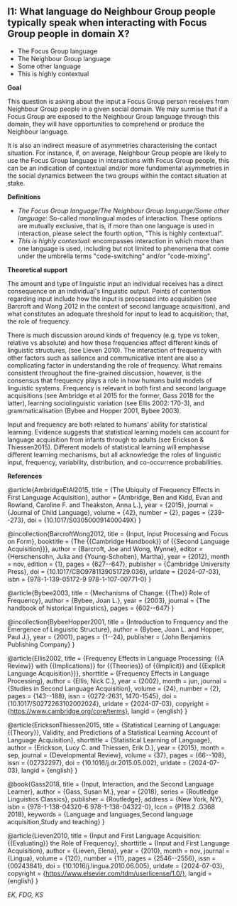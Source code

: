 
## I1: What language do Neighbour Group people typically speak when interacting with Focus Group people in domain X?

- The Focus Group language
- The Neighbour Group language
- Some other language
- This is highly contextual


**Goal**

This question is asking about the input a Focus Group person receives from Neighbour Group people in a given social domain. We may surmise that if a Focus Group are exposed to the Neighbour Group language through this domain, they will have opportunities to comprehend or produce the Neighbour language.

It is also an indirect measure of asymmetries characterising the contact situation. For instance, if, on average, Neighbour Group people are likely to use the Focus Group language in interactions with Focus Group people, this can be an indication of contextual and/or more fundamental asymmetries in the social dynamics between the two groups within the contact situation at stake.


**Definitions**

- *The Focus Group language/The Neighbour Group language/Some other language*: So-called monolingual modes of interaction. These options are mutually exclusive, that is, if more than one language is used in interaction, please select the fourth option, "This is highly contextual”.
- *This is highly contextual*: encompasses interaction in which more than one language is used, including but not limited to phenomena that come under the umbrella terms "code-switching" and/or "code-mixing".


**Theoretical support**

The amount and type of linguistic input an individual receives has a direct consequence on an individual's linguistic output. Points of contention regarding input include how the input is processed into acquisition (see Barcroft and Wong 2012 in the context of second language acquisition), and what constitutes an adequate threshold for input to lead to acquisition; that, the role of frequency.

There is much discussion around kinds of frequency (e.g. type vs token, relative vs absolute) and how these frequencies affect different kinds of linguistic structures, (see Lieven 2010). The interaction of frequency with other factors such as salience and communicative intent are also a complicating factor in understanding the role of frequency. What remains consistent throughout the fine-grained discussion, however, is the consensus that frequency plays a role in how humans build models of linguistic systems. Frequency is relevant in both first and second language acquisitions (see Ambridge et al 2015 for the former, Gass 2018 for the latter), learning sociolinguistic variation (see Ellis 2002: 170-3), and grammaticalisation (Bybee and Hopper 2001, Bybee 2003).

Input and frequency are both related to humans' ability for statistical learning.
Evidence suggests that statistical learning models can account for language acquisition from infants through to adults (see Erickson & Thiessen2015). Different models of statistical learning will emphasise different learning mechanisms, but all acknowledge the roles of linguistic input, frequency, variability, distribution, and co-occurrence probabilities.


**References**

@article{AmbridgeEtAl2015,
  title = {The Ubiquity of Frequency Effects in First Language Acquisition},
  author = {Ambridge, Ben and Kidd, Evan and Rowland, Caroline F. and Theakston, Anna L.},
  year = {2015},
  journal = {Journal of Child Language},
  volume = {42},
  number = {2},
  pages = {239--273},
  doi = {10.1017/S030500091400049X}
}

@incollection{BarcroftWong2012,
  title = {Input, Input Processing and Focus on Form},
  booktitle = {The {{Cambridge Handbook}} of {{Second Language Acquisition}}},
  author = {Barcroft, Joe and Wong, Wynne},
  editor = {Herschensohn, Julia and {Young-Scholten}, Martha},
  year = {2012},
  month = nov,
  edition = {1},
  pages = {627--647},
  publisher = {Cambridge University Press},
  doi = {10.1017/CBO9781139051729.036},
  urldate = {2024-07-03},
  isbn = {978-1-139-05172-9 978-1-107-00771-0}
}

@article{Bybee2003,
  title = {Mechanisms of Change: {{The}} Role of Frequency},
  author = {Bybee, Joan L.},
  year = {2003},
  journal = {The handbook of historical linguistics},
  pages = {602--647}
}

@incollection{BybeeHopper2001,
  title = {Introduction to Frequency and the Emergence of Linguistic Structure},
  author = {Bybee, Joan L. and Hopper, Paul J.},
  year = {2001},
  pages = {1--24},
  publisher = {John Benjamins Publishing Company}
}

@article{Ellis2002,
  title = {Frequency Effects in Language Processing: {{A Review}} with {{Implications}} for {{Theories}} of {{Implicit}} and {{Explicit Language Acquisition}}},
  shorttitle = {Frequency Effects in Language Processing},
  author = {Ellis, Nick C.},
  year = {2002},
  month = jun,
  journal = {Studies in Second Language Acquisition},
  volume = {24},
  number = {2},
  pages = {143--188},
  issn = {0272-2631, 1470-1545},
  doi = {10.1017/S0272263102002024},
  urldate = {2024-07-03},
  copyright = {https://www.cambridge.org/core/terms},
  langid = {english}
}

@article{EricksonThiessen2015,
  title = {Statistical Learning of Language: {{Theory}}, Validity, and Predictions of a Statistical Learning Account of Language Acquisition},
  shorttitle = {Statistical Learning of Language},
  author = {Erickson, Lucy C. and Thiessen, Erik D.},
  year = {2015},
  month = sep,
  journal = {Developmental Review},
  volume = {37},
  pages = {66--108},
  issn = {02732297},
  doi = {10.1016/j.dr.2015.05.002},
  urldate = {2024-07-03},
  langid = {english}
}

@book{Gass2018,
  title = {Input, Interaction, and the Second Language Learner},
  author = {Gass, Susan M.},
  year = {2018},
  series = {Routledge Linguistics Classics},
  publisher = {Routledge},
  address = {New York, NY},
  isbn = {978-1-138-04320-6 978-1-138-04322-0},
  lccn = {P118.2 .G368 2018},
  keywords = {Language and languages,Second language acquisition,Study and teaching}
}

@article{Lieven2010,
  title = {Input and First Language Acquisition: {{Evaluating}} the Role of Frequency},
  shorttitle = {Input and First Language Acquisition},
  author = {Lieven, Elena},
  year = {2010},
  month = nov,
  journal = {Lingua},
  volume = {120},
  number = {11},
  pages = {2546--2556},
  issn = {00243841},
  doi = {10.1016/j.lingua.2010.06.005},
  urldate = {2024-07-03},
  copyright = {https://www.elsevier.com/tdm/userlicense/1.0/},
  langid = {english}
}

_EK_, _FDG, KS_
